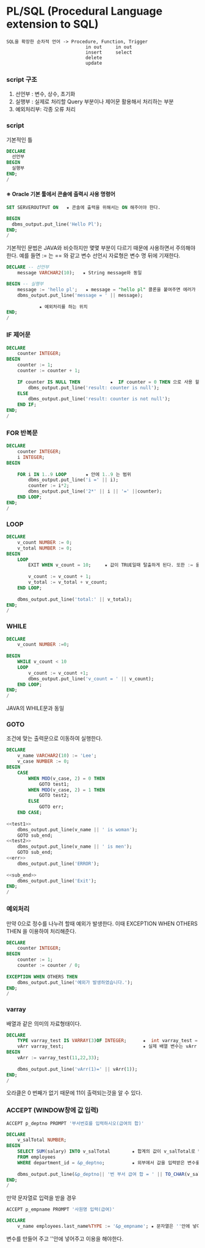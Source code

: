 # PL/SQL (Procedural Language extension to SQL)
```
SQL을 확장한 순차적 언어 -> Procedure, Function, Trigger
                             in out     in out
                             insert     select
                             delete
                             update
```

### script 구조
1. 선언부 : 변수, 상수, 초기화
2. 실행부 : 실제로 처리할 Query 부분이나 제어문 활용해서 처리하는 부분
3. 예외처리부: 각종 오류 처리

### script 
기본적인 틀
```sql
DECLARE
  선언부
BEGIN
  실행부
END;
/
```
#### ※ Oracle 기본 툴에서 콘솔에 출력시 사용 명령어
```sql
SET SERVEROUTPUT ON   ★ 콘솔에 출력을 위해서는 ON 해주어야 한다.

BEGIN
  dbms_output.put_line('Hello Pl');
END;
/
```  

기본적인 문법은 JAVA와 비슷하지만 몇몇 부분이 다르기 때문에 사용하면서 주의해야한다. 예를 들면 := 는 == 와 같고 변수 선언시 자료형은 변수 명 뒤에 기재한다.
```sql
DECLARE -- 선언부
    message VARCHAR2(10);   ★ String message와 동일

BEGIN -- 실행부
    message := 'hello pl';   ★ message = "hello pl" 콜론을 붙여주면 에러가 사라진다.
    dbms_output.put_line('message = ' || message);
    
            ★ 예외처리를 하는 위치
END;
/
```

### IF 제어문
```sql
DECLARE
    counter INTEGER;
BEGIN
    counter := 1;
    counter := counter + 1;
    
    IF counter IS NULL THEN           ★  IF counter = 0 THEN 으로 사용 할 수 있다.
        dbms_output.put_line('result: counter is null');
    ELSE 
        dbms_output.put_line('result: counter is not null');
    END IF;
END;
/
```
### FOR 반복문
```sql
DECLARE
    counter INTEGER;
    i INTEGER;
BEGIN
    
    FOR i IN 1..9 LOOP       ★ 안에 1..9 는 범위
        dbms_output.put_line('i =' || i);   
        counter := i*2;
        dbms_output.put_line('2*' || i || '=' ||counter);
    END LOOP;
END;
/
```

### LOOP
```sql
DECLARE
    v_count NUMBER := 0;
    v_total NUMBER := 0;
BEGIN
    LOOP
        EXIT WHEN v_count = 10;     ★ 값이 TRUE일때 탈출하게 된다. 또한 := 을 사용하지 않고 = 만 사용한다.
        
        v_count := v_count + 1;
        v_total := v_total + v_count;
    END LOOP;
    
    dbms_output.put_line('total:' || v_total);
END;
/
```
### WHILE
```sql
DECLARE
    v_count NUMBER :=0;
    
BEGIN
    WHILE v_count < 10
    LOOP
        v_count := v_count +1;
        dbms_output.put_line('v_count = ' || v_count);
    END LOOP;
END;
/
```
JAVA의 WHILE문과 동일

### GOTO
조건에 맞는 출력문으로 이동하여 실행한다.
```sql
DECLARE
    v_name VARCHAR2(10) := 'Lee';
    v_case NUMBER := 0;
BEGIN
    CASE 
        WHEN MOD(v_case, 2) = 0 THEN
            GOTO test1;
        WHEN MOD(v_case, 2) = 1 THEN
            GOTO test2;
        ELSE
            GOTO err;
    END CASE;
    
<<test1>>
    dbms_output.put_line(v_name || ' is woman');
    GOTO sub_end;
<<test2>>
    dbms_output.put_line(v_name || ' is men');
    GOTO sub_end;
<<err>>
    dbms_output.put_line('ERROR');
    
<<sub_end>>
    dbms_output.put_line('Exit');
END;
/
```
### 예외처리
만약 0으로 정수를 나누려 할때 예외가 발생한다. 이때 EXCEPTION WHEN OTHERS THEN 을 이용하여 처리해준다.
```sql
DECLARE
    counter INTEGER;
BEGIN
    counter := 1;
    counter := counter / 0;
    
EXCEPTION WHEN OTHERS THEN
    dbms_output.put_line('예외가 발생하였습니다.');
END;
/
```
### varray
배열과 같은 의미의 자료형태이다. 
```sql
DECLARE
    TYPE varray_test IS VARRAY(3)OF INTEGER;      ★  int varray_test = new int[3]; 와 같으나 오라클은 타입을 설정 varray_test 는 생성 변수
    vArr varray_test;                             ★ 실제 배열 변수는 vArr (값을 넣을땐 vArr 변수를 이용해야한다.)
BEGIN
    vArr := varray_test(11,22,33);
   
    dbms_output.put_line('vArr(1)=' || vArr(1));
END;
/
```
오라클은 0 번째가 없기 때문에 11이 출력되는것을 알 수 있다.

### ACCEPT (WINDOW창에 값 입력)
```sql
ACCEPT p_deptno PROMPT '부서번호를 입력하시오(급여의 합)'

DECLARE 
    v_salTotal NUMBER;
BEGIN
    SELECT SUM(salary) INTO v_salTotal        ★ 합계의 값이 v_salTotal로 넘긴 후 출력 하도록 해야한다.
    FROM employees
    WHERE department_id = &p_deptno;          ★ 외부에서 값을 입력받은 변수를 기재할때는 & 을 붙여야 한다.
    
    dbms_output.put_line(&p_deptno|| '번 부서 급여 합 = ' || TO_CHAR(v_salTotal,'$999,999,999'));
END;
/
```
만약 문자열로 입력을 받을 경우
```sql
ACCEPT p_empname PROMPT '사원명 입력(급여)'

DECLARE
    v_name employees.last_name%TYPE := '&p_empname'; ★ 문자열은 ''안에 넣어야한다.
```
변수를 만들어 주고 ''안에 넣어주고 이용을 해야한다.
